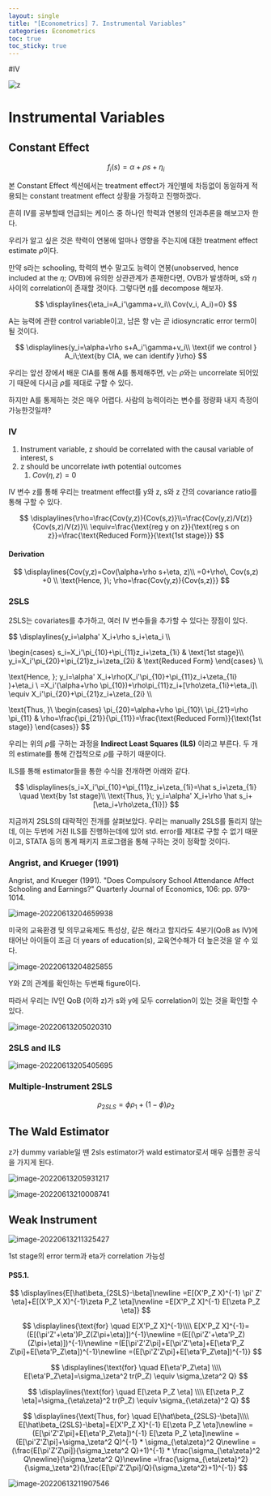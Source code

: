 ```yaml
---
layout: single
title: "[Econometrics] 7. Instrumental Variables"
categories: Econometrics
toc: true
toc_sticky: true
---
```


#IV

![z](../../assets/images/2022-05-11-econometrics_7/z.png)






# Instrumental Variables





## Constant Effect


$$
f_i(s)=\alpha+\rho s+\eta_i
$$


본 Constant Effect 섹션에서는 treatment effect가 개인별에 차등없이 동일하게 적용되는 constant treatment effect 상황을 가정하고 진행하겠다.

흔히 IV를 공부할때 언급되는 케이스 중 하나인 학력과 연봉의 인과추론을 해보고자 한다.

우리가 알고 싶은 것은 학력이 연봉에 얼마나 영향을 주는지에 대한 treatment effect estimate $\rho$이다.

 

만약 s라는 schooling, 학력의 변수 말고도 능력이 연봉(unobserved, hence included at the $\eta$; OVB)에 유의한 상관관계가 존재한다면, OVB가 발생하며, s와 $\eta$ 사이의 correlation이 존재할 것이다. 그렇다면 $\eta$를 decompose 해보자.


$$
\displaylines{\eta_i=A_i'\gamma+v_i\\
Cov(v_i, A_i)=0}
$$


A는 능력에 관한 control variable이고, 남은 항 v는 곧 idiosyncratic error term이 될 것이다.


$$
\displaylines{y_i=\alpha+\rho s+A_i'\gamma+v_i\\
\text{if we control } A_i\;\text{by CIA, we can identify }\rho}
$$


우리는 앞선 장에서 배운 CIA를 통해 A를 통제해주면, v는 $\rho$와는 uncorrelate 되어있기 때문에 다시금 $\rho$를 제대로 구할 수 있다.

하지만 A를 통제하는 것은 매우 어렵다. 사람의 능력이라는 변수를 정량화 내지 측정이 가능한것일까?



### IV



1. Instrument variable, z should be correlated with the causal variable of interest, s
2. z should be uncorrelate iwth potential outcomes
   1. $Cov(\eta, z)=0$

IV 변수 z를 통해 우리는 treatment effect를 y와 z, s와 z 간의 covariance ratio를 통해 구할 수 있다.


$$
\displaylines{\rho=\frac{Cov(y,z)}{Cov(s,z)}\\=\frac{Cov(y,z)/V(z)}{Cov(s,z)/V(z)}\\
\equiv=\frac{\text{reg y on z}}{\text{reg s on z}}=\frac{\text{Reduced Form}}{\text{1st stage}}}
$$


#### Derivation


$$
\displaylines{Cov(y,z)=Cov(\alpha+\rho s+\eta, z)\\
=0+\rho\, Cov(s,z) +0
\\
\text{Hence, }\; \rho=\frac{Cov(y,z)}{Cov(s,z)}}
$$


### 2SLS

2SLS는 covariates를 추가하고, 여러 IV 변수들을 추가할 수 있다는 장점이 있다.


$$
\displaylines{y_i=\alpha' X_i+\rho s_i+\eta_i 
\\\\

\begin{cases}
s_i=X_i'\pi_{10}+\pi_{11}z_i+\zeta_{1i} & \text{1st stage}\\\\
y_i=X_i'\pi_{20}+\pi_{21}z_i+\zeta_{2i} & \text{Reduced Form}
\end{cases}
\\\\

\text{Hence, }\; y_i=\alpha' X_i+\rho(X_i'\pi_{10}+\pi_{11}z_i+\zeta_{1i} )+\eta_i \\
=X_i'(\alpha+\rho \pi_{10})+\rho\pi_{11}z_i+[\rho\zeta_{1i}+\eta_i]\\
\equiv X_i'\pi_{20}+\pi_{21}z_i+\zeta_{2i}
\\\\

\text{Thus, }\\
\begin{cases}
\pi_{20}=\alpha+\rho \pi_{10}\\
\pi_{21}=\rho \pi_{11} & \rho=\frac{\pi_{21}}{\pi_{11}}=\frac{\text{Reduced Form}}{\text{1st stage}}
\end{cases}}
$$


우리는 위의 $\rho$를 구하는 과정을 **Indirect Least Squares (ILS)** 이라고 부른다. 두 개의 estimate를 통해 간접적으로 $\rho$를 구하기 때문이다.

ILS를 통해 estimator들을 통한 수식을 전개하면 아래와 같다.


$$
\displaylines{s_i=X_i'\pi_{10}+\pi_{11}z_i+\zeta_{1i}=\hat s_i+\zeta_{1i} \quad \text{by 1st stage}\\
\text{Thus, }\; y_i=\alpha' X_i+\rho \hat s_i+[\eta_i+\rho\zeta_{1i}]}
$$




지금까지 2SLS의 대략적인 전개를 살펴보았다. 우리는 manually 2SLS를 돌리지 않는데, 이는 두번에 거친 ILS를 진행하는데에 있어 std. error를 제대로 구할 수 없기 때문이고, STATA 등의 통계 패키지 프로그램을 통해 구하는 것이 정확할 것이다.



### Angrist, and Krueger (1991)

Angrist, and Krueger (1991). "Does Compulsory School Attendance Affect Schooling and Earnings?" Quarterly Journal of Economics, 106: pp. 979-1014.



![image-20220613204659938](../../assets/images/2022-05-11-econometrics_7/image-20220613204659938.png)

미국의 교육환경 및 의무교육제도 특성상, 같은 해라고 할지라도 4분기(QoB as IV)에 태어난 아이들이 조금 더 years of education(s), 교육연수해가 더 높은것을 알 수 있다.



![image-20220613204825855](../../assets/images/2022-05-11-econometrics_7/image-20220613204825855.png)

Y와 Z의 관계를 확인하는 두번째 figure이다.



따라서 우리는 IV인 QoB (이하 z)가 s와 y에 모두 correlation이 있는 것을 확인할 수 있다.

![image-20220613205020310](../../assets/images/2022-05-11-econometrics_7/image-20220613205020310.png)





### 2SLS and ILS



![image-20220613205405695](../../assets/images/2022-05-11-econometrics_7/image-20220613205405695.png)	



### Multiple-Instrument 2SLS


$$
\rho_{2SLS}=\phi\rho_1+(1-\phi)\rho_2
$$




## The Wald Estimator

z가 dummy variable일 땐 2sls estimator가 wald estimator로서 매우 심플한 공식을 가지게 된다.



![image-20220613205931217](../../assets/images/2022-05-11-econometrics_7/image-20220613205931217.png)



![image-20220613210008741](../../assets/images/2022-05-11-econometrics_7/image-20220613210008741.png)



## Weak Instrument

![image-20220613211325427](../../assets/images/2022-05-11-econometrics_7/image-20220613211325427.png)



1st stage의 error term과 eta가 correlation 가능성



#### PS5.1.


$$
\displaylines{E[\hat\beta_{2SLS}-\beta]\newline
=E[(X'P_Z X)^{-1} \pi' Z' \eta]+E[(X'P_X X)^{-1}\zeta P_Z \eta]\newline
=E[X'P_Z X]^{-1} E[\zeta P_Z \eta]}
$$


$$
\displaylines{\text{for} \quad E[X'P_Z X]^{-1}\\\\
E[X'P_Z X]^{-1}=(E[(\pi'Z'+\eta')P_Z(Z\pi+\eta)])^{-1}\newline
=(E[(\pi'Z'+\eta'P_Z)(Z\pi+\eta)])^{-1}\newline
=(E[\pi'Z'Z\pi]+E[\pi'Z'\eta]+E[\eta'P_Z Z\pi]+E[\eta'P_Z\eta])^{-1}\newline
=(E[\pi'Z'Z\pi]+E[\eta'P_Z\eta])^{-1}}
$$

$$
\displaylines{\text{for} \quad E[\eta'P_Z\eta] 
\\\\
E[\eta'P_Z\eta]=\sigma_\zeta^2 tr(P_Z)  \equiv  \sigma_\zeta^2 Q}
$$

$$
\displaylines{\text{for} \quad E[\zeta P_Z \eta] \\\\
E[\zeta P_Z \eta]=\sigma_{\eta\zeta}^2 tr(P_Z)  \equiv  \sigma_{\eta\zeta}^2 Q}
$$



$$
\displaylines{\text{Thus, for} \quad E[\hat\beta_{2SLS}-\beta]\\\\
E[\hat\beta_{2SLS}-\beta]=E[X'P_Z X]^{-1} E[\zeta P_Z \eta]\newline
=(E[\pi'Z'Z\pi]+E[\eta'P_Z\eta])^{-1} E[\zeta P_Z \eta]\newline
=(E[\pi'Z'Z\pi]+\sigma_\zeta^2 Q)^{-1} * \sigma_{\eta\zeta}^2 Q\newline
=(\frac{E[\pi'Z'Z\pi]}{\sigma_\zeta^2 Q}+1)^{-1} * \frac{\sigma_{\eta\zeta}^2 Q\newline}{\sigma_\zeta^2 Q}\newline
=\frac{\sigma_{\eta\zeta}^2}{\sigma_\zeta^2}(\frac{E[\pi'Z'Z\pi]/Q}{\sigma_\zeta^2}+1)^{-1}}
$$


![image-20220613211907546](../../assets/images/2022-05-11-econometrics_7/image-20220613211907546.png)




